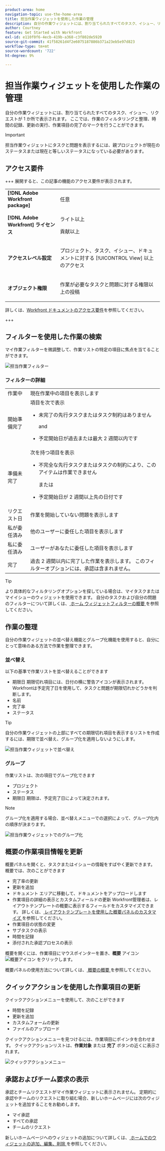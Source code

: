 ```yaml
---
product-area: home
navigation-topic: use-the-home-area
title: 担当作業ウィジェットを使用した作業の管理
description: 自分の作業ウィジェットには、割り当てられたすべてのタスク、イシュー、リクエストが 1 か所で表示されます。 ここでは、作業のフィルタリングと整理、時間の記録、更新の実行、作業項目の完了のマークを行うことができます。
author: Courtney
feature: Get Started with Workfront
exl-id: e110f0f6-4ecb-419b-a368-c3f802de5920
source-git-commit: 41f58261d4f2e6075187886b371a23eb5e97d823
workflow-type: tm+mt
source-wordcount: '722'
ht-degree: 9%

---
```


# 担当作業ウィジェットを使用した作業の管理

自分の作業ウィジェットには、割り当てられたすべてのタスク、イシュー、リクエストが 1 か所で表示されます。 ここでは、作業のフィルタリングと整理、時間の記録、更新の実行、作業項目の完了のマークを行うことができます。

>[!IMPORTANT]
>
>担当作業ウィジェットにタスクと問題を表示するには、親プロジェクトが現在のステータスまたは現在と等しいステータスになっている必要があります。

## アクセス要件

+++ 展開すると、この記事の機能のアクセス要件が表示されます。

<table style="table-layout:auto"> 
 <col> 
 </col> 
 <col> 
 </col> 
 <tbody> 
  <tr> 
   <td role="rowheader"><strong>[!DNL Adobe Workfront package]</strong></td> 
   <td> <p>任意</p> </td> 
  </tr> 
  <tr> 
   <td role="rowheader"><strong>[!DNL Adobe Workfront] ライセンス</strong></td> 
   <td> 
      <p>ライト以上</p>
   <p>貢献以上</p>
  </td> 
  </tr>
  <tr> 
   <td role="rowheader"><strong>アクセスレベル設定</strong></td> 
   <td> <p>プロジェクト、タスク、イシュー、ドキュメントに対する [!UICONTROL View] 以上のアクセス</p> </td> 
  </tr>  
  <tr> 
   <td role="rowheader"><strong>オブジェクト権限</strong></td> 
   <td> <p>作業が必要なタスクと問題に対する権限以上の投稿</p>  </td> 
  </tr> 
 </tbody> 
</table>

詳しくは、[Workfront ドキュメントのアクセス要件](/help/quicksilver/administration-and-setup/add-users/access-levels-and-object-permissions/access-level-requirements-in-documentation.md)を参照してください。

+++

## フィルターを使用した作業の検索

マイ作業フィルターを微調整して、作業リストの特定の項目に焦点を当てることができます。

![ 担当作業フィルター ](assets/filter-my-work-widget.png)

### フィルターの詳細

<table>
  <tbody>
    <tr>
      <td>作業中</td>
      <td>現在作業中の項目を表示します</td>
    </tr>
    <tr>
      <td>開始準備完了</td>
      <td>項目を次で表示 
      <ul>
      <li>未完了の先行タスクまたはタスク制約はありません</li>
      <p>and</p>
      <li>予定開始日が過去または最大 2 週間以内です</li>
      </ul>
      </td>
    </tr>
    <tr>
      <td>準備未完了</td>
      <td>次を持つ項目を表示
       <ul>
      <li>不完全な先行タスクまたはタスクの制約により、このアイテムは作業できません</li>
      <p>または</p>
      <li>予定開始日が 2 週間以上先の日付です</li>
      </ul>
       </td>
    </tr>
    <tr>
      <td>リクエスト日</td>
      <td>作業を開始していない問題を表示します</td>
    </tr>
    <tr>
      <td>私が委任済み</td>
      <td>他のユーザーに委任した項目を表示します</td>
    </tr>
    <tr>
      <td>私に委任済み</td>
      <td>ユーザーがあなたに委任した項目を表示します</td>
    </tr>
    <tr>
      <td>完了</td>
      <td>過去 2 週間以内に完了した作業を表示します。 このフィルターオプションには、承認は含まれません。</td>
    </tr>
  </tbody>
</table>

>[!TIP]
>
>より具体的なフィルタリングオプションを探している場合は、マイタスクまたはマイイシューのウィジェットを使用できます。 自分のタスクおよび自分の問題のフィルターについて詳しくは、[ ホーム ウィジェットフィルターの概要 ](/help/quicksilver/workfront-basics/using-home/using-the-home-area/widget-filter-overview-home.md) を参照してください。

## 作業の整理

自分の作業ウィジェットの並べ替え機能とグループ化機能を使用すると、自分にとって意味のある方法で作業を整理できます。

### 並べ替え

以下の基準で作業リストを並べ替えることができます

* 期限日
期限切れ項目には、日付の横に警告アイコンが表示されます。 Workfrontは予定完了日を使用して、タスクと問題が期限切れかどうかを判断します。
* 名前
* 完了率
* ステータス

>[!TIP]
>
>自分の作業ウィジェットの上部にすべての期限切れ項目を表示するリストを作成するには、期限で並べ替え、グループ化を適用しないようにします。


![ 担当作業ウィジェットで並べ替え ](assets/sort-my-work-widget.png)

### グループ

作業リストは、次の項目でグループ化できます

* プロジェクト
* ステータス
* 期限日
期限は、予定完了日によって決定されます。

>[!NOTE]
>
>グループ化を適用する場合、並べ替えメニューでの選択によって、グループ化内の順序が決まります。


![ 担当作業ウィジェットでのグループ化 ](assets/group-my-work-widget.png)

## 概要の作業項目情報を更新

概要パネルを開くと、タスクまたはイシューの情報をすばやく更新できます。 概要では、次のことができます

* 完了率の更新
* 更新を追加
* ドキュメント エリアに移動して、ドキュメントをアップロードします
* 作業項目の詳細の表示とカスタムフィールドの更新
Workfront管理者は、レイアウトテンプレートの概要に表示するフィールドをカスタマイズできます。 詳しくは、[ レイアウトテンプレートを使用した概要パネルのカスタマイズ ](/help/quicksilver/administration-and-setup/customize-workfront/use-layout-templates/customize-home-summary-layout-template.md) を参照してください。
* 作業項目の状態の変更
* サブタスクの表示
* 時間を記録
* 添付された承認プロセスの表示

概要を開くには、作業項目にマウスポインターを置き、**概要** アイコン ![ 概要アイコン ](assets/open-summary-new-home.png) をクリックします。

概要パネルの使用方法について詳しくは、[ 概要の概要 ](/help/quicksilver/workfront-basics/the-new-workfront-experience/summary-overview.md) を参照してください。

## クイックアクションを使用した作業項目の更新

クイックアクションメニューを使用して、次のことができます

* 時間を記録
* 更新を追加
* カスタムフォームの更新
* ファイルのアップロード

クイックアクションメニューを見つけるには、作業項目にポインタを合わせます。 クイックアクションリストは、**作業対象** または **完了** ボタンの近くに表示されます。

![ クイックアクションメニュー ](assets/quick-actions-new-home.png)


## 承認およびチーム要求の表示

承認とチームリクエストがマイ作業ウィジェットに表示されません。 定期的に承認やチームのリクエストに取り組む場合、新しいホームページには次のウィジェットを追加することをお勧めします。

* マイ承認
* すべての承認
* チームのリクエスト

新しいホームページへのウィジェットの追加について詳しくは、[ ホームでのウィジェットの追加、編集、削除 ](/help/quicksilver/workfront-basics/using-home/using-the-home-area/add-edit-remove-widgets-in-new-home.md) を参照してください。
